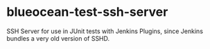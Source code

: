 # blueocean-test-ssh-server

SSH Server for use in JUnit tests with Jenkins Plugins, since Jenkins bundles a very old version of SSHD.
